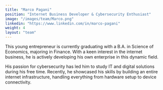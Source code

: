 ```yaml
---
title: "Marco Pagani"
position: "Internet Business Developer & Cybersecurity Enthusiast"
image: "/images/team/Marco.png"  
linkedin: "https://www.linkedin.com/in/marco-pagani" 
weight: 4  
layout: "team"
---
```

This young entrepreneur is currently graduating with a B.A. in Science of Economics, majoring in Finance. With a keen interest in the internet business, he is actively developing his own enterprise in this dynamic field.

His passion for cybersecurity has led him to study IT and digital solutions during his free time. Recently, he showcased his skills by building an entire internet infrastructure, handling everything from hardware setup to device connectivity.
